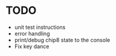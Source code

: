 # TODO

- unit test instructions
- error handling
- print/debug chip8 state to the console
- Fix key dance
